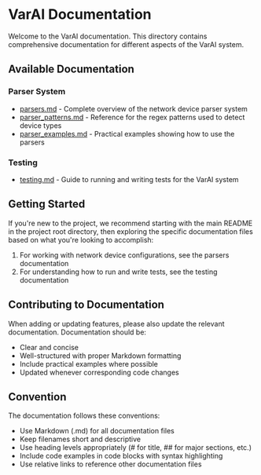 # VarAI Documentation

Welcome to the VarAI documentation. This directory contains comprehensive documentation for different aspects of the VarAI system.

## Available Documentation

### Parser System

- [parsers.md](parsers.md) - Complete overview of the network device parser system
- [parser_patterns.md](parser_patterns.md) - Reference for the regex patterns used to detect device types
- [parser_examples.md](parser_examples.md) - Practical examples showing how to use the parsers

### Testing

- [testing.md](testing.md) - Guide to running and writing tests for the VarAI system

## Getting Started

If you're new to the project, we recommend starting with the main README in the project root directory, then exploring the specific documentation files based on what you're looking to accomplish:

1. For working with network device configurations, see the parsers documentation
2. For understanding how to run and write tests, see the testing documentation

## Contributing to Documentation

When adding or updating features, please also update the relevant documentation. Documentation should be:

- Clear and concise
- Well-structured with proper Markdown formatting
- Include practical examples where possible
- Updated whenever corresponding code changes

## Convention

The documentation follows these conventions:

- Use Markdown (.md) for all documentation files
- Keep filenames short and descriptive
- Use heading levels appropriately (# for title, ## for major sections, etc.)
- Include code examples in code blocks with syntax highlighting
- Use relative links to reference other documentation files 